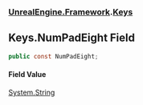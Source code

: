 ### [UnrealEngine.Framework](./UnrealEngine-Framework.md 'UnrealEngine.Framework').[Keys](./UnrealEngine-Framework-Keys.md 'UnrealEngine.Framework.Keys')
## Keys.NumPadEight Field
  
```csharp
public const NumPadEight;
```
#### Field Value
[System.String](https://docs.microsoft.com/en-us/dotnet/api/System.String 'System.String')  

